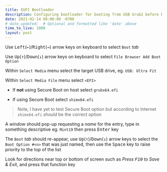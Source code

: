 ```yaml
---
title: EUFI Bootloader
description: Configuring bootloader for booting from USB Grub2 before built-in drive of host
date: 2021-02-14 09:00:00 -0700
# date_updated:  # Optional and formatted like 'date' above
time_to_live: 1800
layout: post
---
```




Use <kbd>Left</kbd>(<kbd>&larr;</kbd>)/<kbd>Right</kbd>(<kbd>&rarr;</kbd>) arrow keys on keyboard to select `Boot` _tab_


Use <kbd>Up</kbd>(<kbd>&uarr;</kbd>)/<kbd>Down</kbd>(<kbd>&darr;</kbd>) arrow keys on keyboard to select `File Browser Add Boot Option`


Within `Select Media` menu select the target USB drive, eg. `USB: Ultra Fit`


Within `Select Media File` menu select `<EFI>`


- If **not** using Secure Boot on host select `grubx64.efi`

- If using Secure Boot select `shimx64.efi`


> Note, I have yet to test Secure Boot option but according to Internet `shimx64.efi` _should_ be the correct option


A _window_ should pop-up requesting a _name_ for the entry, type in something descriptive eg. `Mint19` then press <kbd>Enter</kbd> key


The `Boot` _tab_ should re-appear, use <kbd>Up</kbd>(<kbd>&uarr;</kbd>)/<kbd>Down</kbd>(<kbd>&darr;</kbd>) arrow keys to select the `Boot Option #<n>` that was just named, then use the <kbd>Space</kbd> key to raise priority to the top of the list


Look for directions near top or bottom of screen such as _Press <kbd>F10</kbd> to Save & Exit_, and press that function key


